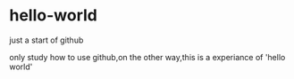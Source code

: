 # hello-world
just a start of github

only study how to use github,on the other way,this is a experiance of 'hello world'
